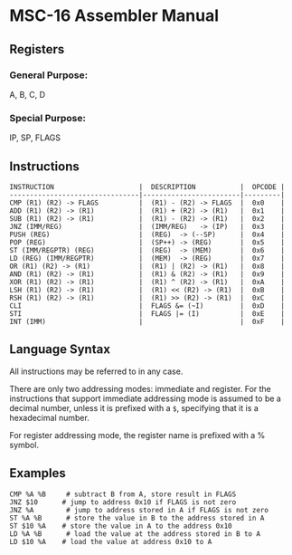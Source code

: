 # MSC-16 Assembler Manual

## Registers

### General Purpose:
A, B, C, D

### Special Purpose:
IP, SP, FLAGS

## Instructions

```
INSTRUCTION                     |  DESCRIPTION           |  OPCODE |
--------------------------------|------------------------|---------|
CMP (R1) (R2) -> FLAGS          |  (R1) - (R2) -> FLAGS  |  0x0    |
ADD (R1) (R2) -> (R1)           |  (R1) + (R2) -> (R1)   |  0x1    |
SUB (R1) (R2) -> (R1)           |  (R1) - (R2) -> (R1)   |  0x2    |
JNZ (IMM/REG)                   |  (IMM/REG)   -> (IP)   |  0x3    |
PUSH (REG)                      |  (REG)  -> (--SP)      |  0x4    |
POP (REG)                       |  (SP++) -> (REG)       |  0x5    |
ST (IMM/REGPTR) (REG)           |  (REG)  -> (MEM)       |  0x6    |
LD (REG) (IMM/REGPTR)           |  (MEM)  -> (REG)       |  0x7    |
OR (R1) (R2) -> (R1)            |  (R1) | (R2) -> (R1)   |  0x8    |
AND (R1) (R2) -> (R1)           |  (R1) & (R2) -> (R1)   |  0x9    |
XOR (R1) (R2) -> (R1)           |  (R1) ^ (R2) -> (R1)   |  0xA    |
LSH (R1) (R2) -> (R1)           |  (R1) << (R2) -> (R1)  |  0xB    |
RSH (R1) (R2) -> (R1)           |  (R1) >> (R2) -> (R1)  |  0xC    |
CLI                             |  FLAGS &= (~I)         |  0xD    |
STI                             |  FLAGS |= (I)          |  0xE    |
INT (IMM)                       |                        |  0xF    |
```

## Language Syntax

All instructions may be referred to in any case.

There are only two addressing modes: immediate and register.
For the instructions that support immediate addressing mode is assumed to be a
decimal number, unless it is prefixed with a `$`, specifying that it is a 
hexadecimal number.

For register addressing mode, the register name is prefixed with a % symbol.

## Examples

```
CMP %A %B     # subtract B from A, store result in FLAGS
JNZ $10      # jump to address 0x10 if FLAGS is not zero
JNZ %A        # jump to address stored in A if FLAGS is not zero
ST %A %B      # store the value in B to the address stored in A
ST $10 %A    # store the value in A to the address 0x10
LD %A %B      # load the value at the address stored in B to A
LD $10 %A    # load the value at address 0x10 to A
```
